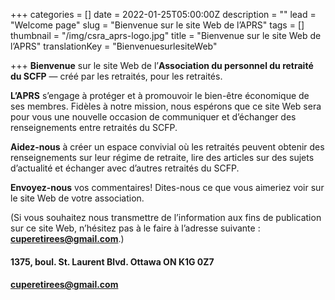 +++
categories = []
date = 2022-01-25T05:00:00Z
description = ""
lead = "Welcome page"
slug = "Bienvenue sur le site Web de l’APRS"
tags = []
thumbnail = "/img/csra_aprs-logo.jpg"
title = "Bienvenue sur le site Web de l’APRS"
translationKey = "BienvenuesurlesiteWeb"

+++
**Bienvenue** sur le site Web de l’**Association du personnel du retraité du SCFP** — créé par les retraités, pour les retraités.

**L’APRS** s’engage à protéger et à promouvoir le bien-être économique de ses membres. Fidèles à notre mission, nous espérons que ce site Web sera pour vous une nouvelle occasion de communiquer et d’échanger des renseignements entre retraités du SCFP.

**Aidez-nous** à créer un espace convivial où les retraités peuvent obtenir des renseignements sur leur régime de retraite, lire des articles sur des sujets d’actualité et échanger avec d’autres retraités du SCFP.

**Envoyez-nous** vos commentaires! Dites-nous ce que vous aimeriez voir sur le site Web de votre association.

(Si vous souhaitez nous transmettre de l’information aux fins de publication sur ce site Web, n’hésitez pas à le faire à l’adresse suivante : [**cuperetirees@gmail.com**](mailto:cuperetirees@gmail.com).)

#### **1375, boul. St. Laurent Blvd. Ottawa ON K1G 0Z7**

#### **cuperetirees@gmail.com**